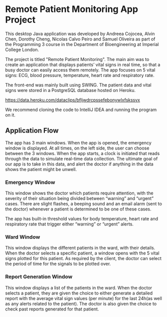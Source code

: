 # Remote Patient Monitoring App Project

This desktop Java application was developed by Andreea Cojocea, Alvin Chen, Dorothy Cheng, Nicolas Calvo Peiro and Samuel Oliveira as part of the Programming 3 course in the Department of Bioengineering at Imperial College London. 

The project is titled "Remote Patient Monitoring". The main aim was to create an application that displays patients’ vital signs in real time, so that a busy doctor can easily access them remotely. The app focuses on 5 vital signs: ECG, blood pressure, temperature, heart rate and respiratory rate. 

The front-end was mainly built using SWING. The patient data and vital signs were stored in a PostgreSQL database hosted on Heroku. 

https://data.heroku.com/dataclips/bfljwdrcpssefebonywlxfskssvx 

We recommend cloning the code to IntelliJ IDEA and running the program on it. 

## Application Flow 

The app has 3 main windows. When the app is opened, the emergency window is displayed. At all times, on the left side, the user can choose between the 3 windows. When the app starts, a clock is initiated that reads through the data to simulate real-time data collection. The ultimate goal of our app is to take in this data, and alert the doctor if anything in the data shows the patient might be unwell. 

### Emergency Window 

This window shows the doctor which patients require attention, with the severity of their situation being divided between “warning” and “urgent” cases. There are slight flashes, a beeping sound and an email alarm (sent to the doctor) whenever a patient is determined to be one of these cases. 

The app has built-in threshold values for body temperature, heart rate and respiratory rate that trigger either “warning” or “urgent” alerts. 

### Ward Window 

This window displays the different patients in the ward, with their details. When the doctor selects a specific patient, a window opens with the 5 vital signs plotted for this patient. As required by the client, the doctor can select the period of time for the signals to be plotted over. 

### Report Generation Window 

This window displays a list of the patients in the ward. When the doctor selects a patient, they are given the choice to either generate a detailed report with the average vital sign values (per minute) for the last 24h(as well as any alerts related to the patient). The doctor is also given the choice to check past reports generated for that patient. 
